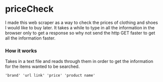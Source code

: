 # priceCheck

I made this web scraper as a way to check the prices of clothing and shoes I would like to buy later.
It takes a while to type in all the information in the browser only to get a response so why not send the http GET faster to get all the information faster. 

### How it works
Takes in a text file and reads through them in order to get the information for the items wanted to be searched.
```
'brand' 'url link' 'price' 'product name'
```
